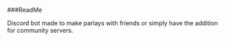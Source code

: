 ###ReadMe

Discord bot made to make parlays with friends or simply have the addition for community servers.
